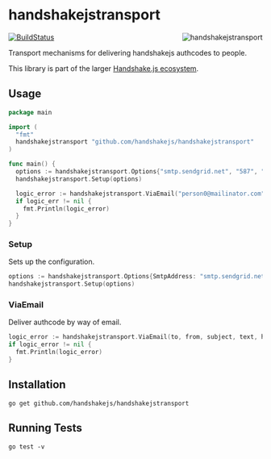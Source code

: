 # handshakejstransport

<img src="https://raw.githubusercontent.com/scottmotte/handshakejstransport/master/handshakejslogictransport.gif" alt="handshakejstransport" align="right" />

[![BuildStatus](https://travis-ci.org/handshakejs/handshakejstransport.png?branch=master)](https://travis-ci.org/handshakejs/handshakejstransport)

Transport mechanisms for delivering handshakejs authcodes to people.

This library is part of the larger [Handshake.js ecosystem](https://github.com/handshakejs).

## Usage

```go
package main

import (
  "fmt"
  handshakejstransport "github.com/handshakejs/handshakejstransport"
)

func main() {
  options := handshakejstransport.Options{"smtp.sendgrid.net", "587", "username", "password"}
  handshakejstransport.Setup(options)

  logic_error := handshakejstransport.ViaEmail("person0@mailinator.com", "from@yourapp.com", "Your authcode is 1234", "This is the text of the email", "This is the <b>html</b> of the email")
  if logic_err != nil {
    fmt.Println(logic_error)
  }
}
```

### Setup

Sets up the configuration.

```go
options := handshakejstransport.Options{SmtpAddress: "smtp.sendgrid.net", SmtpPort: "587", SmtpUsername: "username", SmtpPassword: "password"}
handshakejstransport.Setup(options)
```

### ViaEmail

Deliver authcode by way of email.

```go
logic_error := handshakejstransport.ViaEmail(to, from, subject, text, html)
if logic_error != nil {
  fmt.Println(logic_error)
}
```

## Installation

```
go get github.com/handshakejs/handshakejstransport
```

## Running Tests

```
go test -v
```

